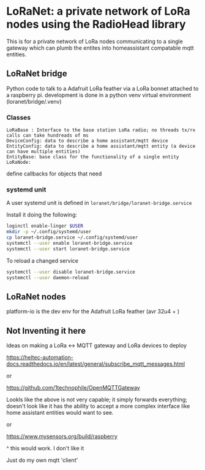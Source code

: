 # LoRaNet: a private network of LoRa nodes using the RadioHead library
This is for a private network of LoRa nodes communicating to a single gateway which can plumb the entites into homeassistant compatable
mqtt entities.

## LoRaNet bridge
Python code to talk to a Adafruit LoRa feather via a LoRa bonnet attached to a raspberry pi.
development is done in a python venv virtual environment (loranet/bridge/.venv)

### Classes
    LoRaBase : Interface to the base station LoRa radio; no threads tx/rx calls can take hundreads of ms
    DeviceConfig: data to describe a home assistant/mqtt device
    EntityConfig: data to describe a home assistant/mqtt entity (a device can have multiple entities)
    EntityBase: base class for the functionality of a single entity
    LoRaNode: 

define callbacks for objects that need

### systemd unit
A user systemd unit is defined in
`loranet/bridge/loranet-bridge.service`

Install it doing the following:
```bash
loginctl enable-linger $USER
mkdir -p ~/.config/systemd/user
cp loranet-bridge.service ~/.config/systemd/user
systemctl --user enable loranet-bridge.service
systemctl --user start loranet-bridge.service
```

To reload a changed service
```bash
systemctl --user disable loranet-bridge.service
systemctl --user daemon-reload
```


## LoRaNet nodes
platform-io is the dev env for the Adafruit LoRa feather (avr 32u4 + )




## Not Inventing it here
Ideas on making a LoRa <-> MQTT gateway and LoRa devices to deploy

https://heltec-automation-docs.readthedocs.io/en/latest/general/subscribe_mqtt_messages.html

or 

https://github.com/1technophile/OpenMQTTGateway

Lookls like the above is not very capable; it simply forwards everything; doesn't look like it has the ability to accept a more complex interface like home assistant entities would want to see.

or

https://www.mysensors.org/build/raspberry

^ this would work. I don't like it

Just do my own mqtt 'client'
